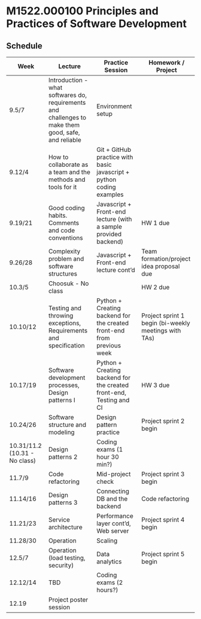 # M1522.000100 Principles and Practices of Software Development

## Schedule

| Week  | Lecture | Practice Session | Homework / Project |
|-------|---------|------------------|--------------------|
| 9.5/7 | Introduction - what softwares do, requirements and challenges to make them good, safe, and reliable | Environment setup | |
| 9.12/4 | How to collaborate as a team and the methods and tools for it | Git + GitHub practice with basic javascript + python coding examples | |
| 9.19/21 | Good coding habits. Comments and code conventions | Javascript + Front-end lecture (with a sample provided backend) | HW 1 due |
| 9.26/28 | Complexity problem and software structures | Javascript + Front-end lecture cont’d | Team formation/project idea proposal due |
| 10.3/5 | Choosuk - No class | | HW 2 due |
| 10.10/12 | Testing and throwing exceptions, Requirements and specification | Python + Creating backend for the created front-end from previous week | Project sprint 1 begin (bi-weekly meetings with TAs) |
| 10.17/19 | Software development processes, Design patterns I | Python + Creating backend for the created front-end, Testing and CI | HW 3 due |
| 10.24/26 | Software structure and modeling | Design pattern practice | Project sprint 2 begin |
| 10.31/11.2 (10.31 - No class) | Design patterns 2 | Coding exams (1 hour 30 min?) | |
| 11.7/9 | Code refactoring | Mid-project check | Project sprint 3 begin |
| 11.14/16 | Design patterns 3 | Connecting DB and the backend | Code refactoring |
| 11.21/23 | Service architecture | Performance layer cont’d, Web server | Project sprint 4 begin |
| 11.28/30 | Operation | Scaling | |
| 12.5/7 | Operation (load testing, security) | Data analytics | Project sprint 5 begin |
| 12.12/14 | TBD | Coding exams (2 hours?) | |
| 12.19 | Project poster session | | |

